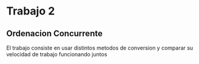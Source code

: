# Trabajo 2

## Ordenacion Concurrente

El trabajo consiste en usar distintos metodos de conversion y comparar su velocidad de trabajo funcionando juntos